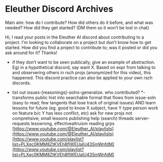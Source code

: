 # Eleuther Discord Archives

Main aim: how do I contribute? How did others do it before, and what was needed? How did they get started? (DM them so it won’t be lost in chat)

Hi, I read your posts in the Eleuther AI discord about contributing to a project. I'm looking to collaborate on a project but don't know how to get started. How did you find a project to contribute to; was it posted or did you ask around for it? Thanks!

- if they don’t want to be seen publically, give an example of abstraction. Eg) in a hypothetical discord, say want X. Based on expr from talking to and observering others in rsch projs (anonymized for this video), this happened. This discord practice can also be applied to your own rsch discords.

- list out issues-[reasonings]-solns-generalize. who contributed?
*-transforms public hist into searchable format that flows from issue-soln (easy to read; few tangents that lose track of original issues) AND learn lessons for future (eg. good to know X subject, have Y type person work on feature b/c Y has less conflict, etc)
ask for new projs
not comprehsive; small lessons
publishing help (search)
threads
server-requests
lesswrong, effectivealtruism
reading grps
[https://www.youtube.com/@Eleuther_AI/playlists](https://www.youtube.com/@Eleuther_AI/playlists)[https://www.youtube.com/playlist?list=PLXqc0KMM8ZtKVEh8fIWEUaIU43SmWnfdM](https://www.youtube.com/playlist?list=PLXqc0KMM8ZtKVEh8fIWEUaIU43SmWnfdM)